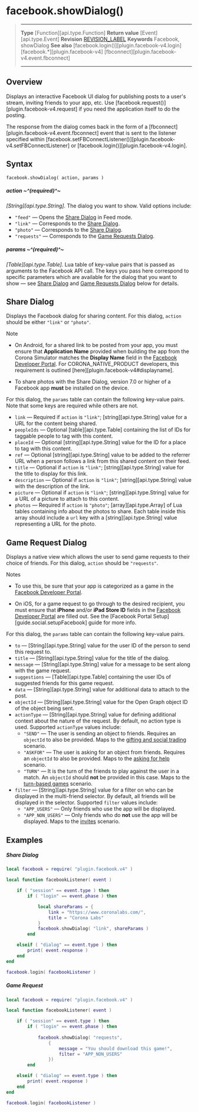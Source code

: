 # facebook.showDialog()

> --------------------- ------------------------------------------------------------------------------------------
> __Type__              [Function][api.type.Function]
> __Return value__      [Event][api.type.Event]
> __Revision__          [REVISION_LABEL](REVISION_URL)
> __Keywords__          Facebook, showDialog
> __See also__          [facebook.login()][plugin.facebook-v4.login]
>						[facebook.*][plugin.facebook-v4]
>						[fbconnect][plugin.facebook-v4.event.fbconnect]
> --------------------- ------------------------------------------------------------------------------------------


## Overview

Displays an interactive Facebook UI dialog for publishing posts to a user's stream, inviting friends to your app, etc. Use [facebook.request()][plugin.facebook-v4.request] if you need the application itself to do the posting.

The response from the dialog comes back in the form of a [fbconnect][plugin.facebook-v4.event.fbconnect] event that is sent to the listener specified within [facebook.setFBConnectListener()][plugin.facebook-v4.setFBConnectListener] or [facebook.login()][plugin.facebook-v4.login].


## Syntax

	facebook.showDialog( action, params )

##### action ~^(required)^~
_[String][api.type.String]._ The dialog you want to show. Valid options include:

* `"feed"` &mdash; Opens the [Share Dialog](https://developers.facebook.com/docs/sharing/reference/share-dialog) in Feed mode.
* `"link"` &mdash; Corresponds to the [Share Dialog](#sharedialog).
* `"photo"` &mdash; Corresponds to the [Share Dialog](#sharedialog).
* `"requests"` &mdash; Corresponds to the [Game Requests Dialog](#gamerequestdialog).

##### params ~^(required)^~
_[Table][api.type.Table]._ Lua table of <nobr>key-value</nobr> pairs that is passed as arguments to the Facebook API call. The keys you pass here correspond to specific parameters which are available for the dialog that you want to show&nbsp;&mdash; see [Share Dialog](#sharedialog) and [Game Requests Dialog](#gamerequestdialog) below for details.


<a id="sharedialog"></a>

## Share Dialog

Displays the Facebook dialog for sharing content. For this dialog, `action` should be either `"link"` or `"photo"`.

<div class="guide-notebox">
<div class="notebox-title">Note</div>

* On Android, for a shared link to be posted from your app, you must ensure that __Application&nbsp;Name__ provided when building the app from the Corona&nbsp;Simulator matches the __Display&nbsp;Name__ field in the [Facebook Developer Portal](https://developers.facebook.com/). For CORONA_NATIVE_PRODUCT developers, this requirement is outlined [here][plugin.facebook-v4#displayname].

* To share photos with the Share Dialog, version 7.0 or higher of a Facebook app __must__ be installed on the device.

</div>

For this dialog, the `params` table can contain the following <nobr>key-value</nobr> pairs. Note that some keys are required while others are not.

* `link` &mdash; Required if `action` is `"link"`; [string][api.type.String] value for a URL for the content being shared.
* `peopleIds` &mdash; Optional [table][api.type.Table] containing the list of IDs for taggable people to tag with this content.
* `placeId` &mdash; Optional [string][api.type.String] value for the ID for a place to tag with this content.
* `ref` &mdash; Optional [string][api.type.String] value to be added to the referrer URL when a person follows a link from this shared content on their feed.
* `title` &mdash; Optional if `action` is `"link"`; [string][api.type.String] value for the title to display for this link.
* `description` &mdash; Optional if `action` is `"link"`; [string][api.type.String] value with the description of the link.
* `picture` &mdash; Optional if `action` is `"link"`; [string][api.type.String] value for a URL of a picture to attach to this content.
* `photos` &mdash; Required if `action` is `"photo"`; [array][api.type.Array] of Lua tables containing info about the photos to share. Each table inside this array should include a `url` key with a [string][api.type.String] value representing a URL for the photo.


<a id="gamerequestdialog"></a>

## Game Request Dialog

Displays a native view which allows the user to send game requests to their choice of friends. For this dialog, `action` should be `"requests"`.

<div class="guide-notebox">
<div class="notebox-title">Notes</div>

* To use this, be sure that your app is categorized as a game in the [Facebook Developer Portal](https://developers.facebook.com/).

* On iOS, for a game request to go through to the desired recipient, you must ensure that __iPhone__ and/or __iPad&nbsp;Store&nbsp;ID__ fields in the [Facebook Developer Portal](https://developers.facebook.com/) are filled out. See the [Facebook Portal Setup][guide.social.setupFacebook] guide for more info.

</div>

For this dialog, the `params` table can contain the following <nobr>key-value</nobr> pairs.

* `to` &mdash; [String][api.type.String] value for the user ID of the person to send this request to.
* `title` &mdash; [String][api.type.String] value for the title of the dialog.
* `message` &mdash; [String][api.type.String] value for a message to be sent along with the game request.
* `suggestions` &mdash; [Table][api.type.Table] containing the user IDs of suggested friends for this game request.
* `data` &mdash; [String][api.type.String] value for additional data to attach to the post.
* `objectId` &mdash; [String][api.type.String] value for the Open Graph object ID of the object being sent.
* `actionType` &mdash; [String][api.type.String] value for defining additional context about the nature of the request. By default, no action type is used. Supported `actionType` values include:
 	* `"SEND"` &mdash; The user is sending an object to friends. Requires an `objectId` to also be provided. Maps to the [gifting and social trading](https://developers.facebook.com/docs/games/services/gamerequests#gifting) scenario.
	* `"ASKFOR"` &mdash; The user is asking for an object from friends. Requires an `objectId` to also be provided. Maps to the [asking for help](https://developers.facebook.com/docs/games/services/gamerequests#askforhelp) scenario.
	* `"TURN"` &mdash; It is the turn of the friends to play against the user in a match. An `objectId` should __not__ be provided in this case. Maps to the [turn-based games](https://developers.facebook.com/docs/games/services/gamerequests#turnbased) scenario.
* `filter` &mdash; [String][api.type.String] value for a filter on who can be displayed in the <nobr>multi-friend</nobr> selector. By default, all friends will be displayed in the selector. Supported `filter` values include:
	* `"APP_USERS"` &mdash; Only friends who use the app will be displayed.
	* `"APP_NON_USERS"` &mdash; Only friends who do __not__ use the app will be displayed. Maps to the [invites](https://developers.facebook.com/docs/games/services/gamerequests#invites) scenario.


## Examples

##### Share Dialog

``````lua
local facebook = require( "plugin.facebook.v4" )

local function facebookListener( event )

	if ( "session" == event.type ) then
		if ( "login" == event.phase ) then

			local shareParams = {
				link = "https://www.coronalabs.com/",
				title = "Corona Labs"
			}
			facebook.showDialog( "link", shareParams )
		end

	elseif ( "dialog" == event.type ) then
		print( event.response )
    end
end

facebook.login( facebookListener )
``````

##### Game Request

``````lua
local facebook = require( "plugin.facebook.v4" )

local function facebookListener( event )

	if ( "session" == event.type ) then
		if ( "login" == event.phase ) then
		
			facebook.showDialog( "requests", 
				{ 
					message = "You should download this game!",
					filter = "APP_NON_USERS"
				})
		end

	elseif ( "dialog" == event.type ) then
		print( event.response )
	end
end

facebook.login( facebookListener )
``````
